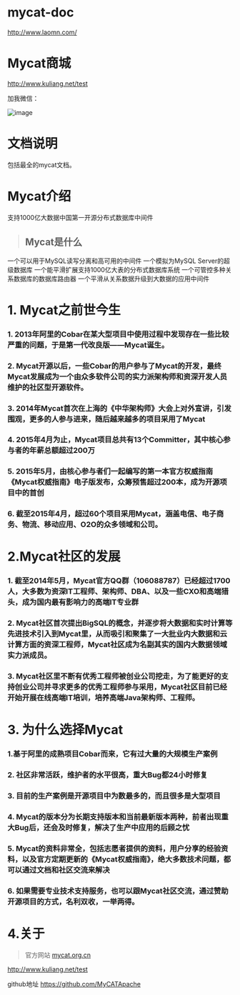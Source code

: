 # mycat-doc
http://www.laomn.com/

 # Mycat商城
http://www.kuliang.net/test

加我微信：

 ![image](https://github.com/henanren/majiang/blob/master/jpg/weixin.jpg)
 
 
 
 
 # 文档说明
 包括最全的mycat文档。

 
 # Mycat介绍

   支持1000亿大数据中国第一开源分布式数据库中间件
>## Mycat是什么
一个可以用于MySQL读写分离和高可用的中间件
一个模拟为MySQL Server的超级数据库
一个能平滑扩展支持1000亿大表的分布式数据库系统
一个可管控多种关系数据库的数据库路由器
一个平滑从关系数据升级到大数据的应用中间件



# 1. Mycat之前世今生

### 1. 2013年阿里的Cobar在某大型项目中使用过程中发现存在一些比较严重的问题，于是第一代改良版——Mycat诞生。


### 2. Mycat开源以后，一些Cobar的用户参与了Mycat的开发，最终Mycat发展成为一个由众多软件公司的实力派架构师和资深开发人员维护的社区型开源软件。

### 3. 2014年Mycat首次在上海的《中华架构师》大会上对外宣讲，引发围观，更多的人参与进来，随后越来越多的项目采用了Mycat
### 4. 2015年4月为止，Mycat项目总共有13个Committer，其中核心参与者的年薪总额超过200万

### 5. 2015年5月，由核心参与者们一起编写的第一本官方权威指南《Mycat权威指南》电子版发布，众筹预售超过200本，成为开源项目中的首创

### 6. 截至2015年4月，超过60个项目采用Mycat，涵盖电信、电子商务、物流、移动应用、O2O的众多领域和公司。

# 2.Mycat社区的发展

### 1. 截至2014年5月，Mycat官方QQ群（106088787）已经超过1700人，大多数为资深IT工程师、架构师、DBA、以及一些CXO和高端猎头，成为国内最有影响力的高端IT专业群

### 2. Mycat社区首次提出BigSQL的概念，并逐步将大数据和实时计算等先进技术引入到Mycat里，从而吸引和聚集了一大批业内大数据和云计算方面的资深工程师，Mycat社区成为名副其实的国内大数据领域实力派成员。

### 3. Mycat社区里不断有优秀工程师被创业公司挖走，为了能更好的支持创业公司并寻求更多的优秀工程师参与采用，Mycat社区目前已经开始开展在线高端IT培训，培养高端Java架构师、工程师。

# 3. 为什么选择Mycat

### 1.基于阿里的成熟项目Cobar而来，它有过大量的大规模生产案例

### 2. 社区非常活跃，维护者的水平很高，重大Bug都24小时修复
### 3. 目前的生产案例是开源项目中为数最多的，而且很多是大型项目
### 4. Mycat的版本分为长期支持版本和当前最新版本两种，前者出现重大Bug后，还会及时修复，解决了生产中应用的后顾之忧
### 5. Mycat的资料非常全，包括志愿者提供的资料，用户分享的经验资料，以及官方定期更新的《Mycat权威指南》，绝大多数技术问题，都可以通过文档和社区交流来解决
### 6. 如果需要专业技术支持服务，也可以跟Mycat社区交流，通过赞助开源项目的方式，名利双收，一举两得。

# 4.关于
> 官方网站
[mycat.org.cn](http://mycat.org.cn)
>
http://www.kuliang.net/test
>
github地址
https://github.com/MyCATApache
